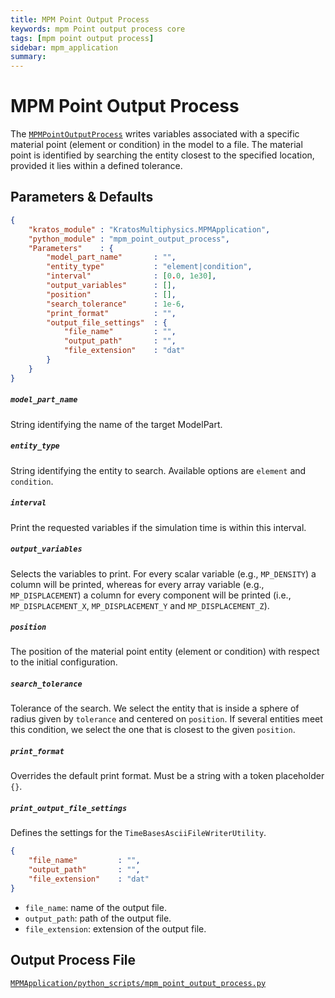 ```yaml
---
title: MPM Point Output Process
keywords: mpm Point output process core
tags: [mpm point output process]
sidebar: mpm_application
summary: 
---
```


# MPM Point Output Process

The [`MPMPointOutputProcess`](https://github.com/KratosMultiphysics/Kratos/blob/master/applications/MPMApplication/python_scripts/mpm_point_output_process.py) writes variables associated with a specific material point (element or condition) in the model to a file. The material point is identified by searching the entity closest to the specified location, provided it lies within a defined tolerance.

## Parameters & Defaults

```json
{
    "kratos_module" : "KratosMultiphysics.MPMApplication",
    "python_module" : "mpm_point_output_process",
    "Parameters"    : {
        "model_part_name"       : "",
        "entity_type"           : "element|condition",
        "interval"              : [0.0, 1e30],
        "output_variables"      : [],
        "position"              : [],
        "search_tolerance"      : 1e-6,
        "print_format"          : "",
        "output_file_settings"  : {
            "file_name"         : "",
            "output_path"       : "",
            "file_extension"    : "dat"
        }
    }
}
```

##### `model_part_name`
String identifying the name of the target ModelPart.

##### `entity_type`
String identifying the entity to search. Available options are `element` and `condition`.

##### `interval`
Print the requested variables if the simulation time is within this interval.

##### `output_variables`
Selects the variables to print. For every scalar variable (e.g., `MP_DENSITY`) a column will be printed, whereas for every array variable (e.g., `MP_DISPLACEMENT`) a column for every component will be printed (i.e., `MP_DISPLACEMENT_X`, `MP_DISPLACEMENT_Y` and `MP_DISPLACEMENT_Z`).

##### `position`
The position of the material point entity (element or condition) with respect to the initial configuration.

##### `search_tolerance`
Tolerance of the search. We select the entity that is inside a sphere of radius given by `tolerance` and centered on `position`.
If several entities meet this condition, we select the one that is closest to the given `position`.

##### `print_format`
Overrides the default print format. Must be a string with a token placeholder `{}`.

##### `print_output_file_settings`
Defines the settings for the `TimeBasesAsciiFileWriterUtility`.

```json
{
    "file_name"         : "",
    "output_path"       : "",
    "file_extension"    : "dat"
}
```

- `file_name`: name of the output file.
- `output_path`: path of the output file.
- `file_extension`: extension of the output file.

## Output Process File

[<i class="fa fa-github"></i> `MPMApplication/python_scripts/mpm_point_output_process.py`](https://github.com/KratosMultiphysics/Kratos/blob/master/applications/MPMApplication/python_scripts/mpm_point_output_process.py)
